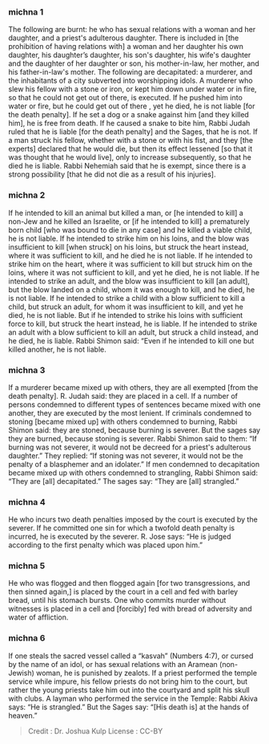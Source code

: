 
### michna 1
The following are burnt: he who has sexual relations with a woman and her daughter, and a priest's adulterous daughter. There is included in [the prohibition of having relations with] a woman and her daughter his own daughter, his daughter’s daughter, his son's daughter, his wife's daughter and the daughter of her daughter or son, his mother-in-law, her mother, and his father-in-law's mother. The following are decapitated: a murderer, and the inhabitants of a city subverted into worshipping idols. A murderer who slew his fellow with a stone or iron, or kept him down under water or in fire, so that he could not get out of there, is executed. If he pushed him into water or fire, but he could get out of there , yet he died, he is not liable [for the death penalty]. If he set a dog or a snake against him [and they killed him], he is free from death. If he caused a snake to bite him, Rabbi Judah ruled that he is liable [for the death penalty] and the Sages, that he is not. If a man struck his fellow, whether with a stone or with his fist, and they [the experts] declared that he would die, but then its effect lessened [so that it was thought that he would live], only to increase subsequently, so that he died   he is liable. Rabbi Nehemiah said that he is exempt, since there is a strong possibility [that he did not die as a result of his injuries].

### michna 2
If he intended to kill an animal but killed a man, or [he intended to kill] a non-Jew and he killed an Israelite, or [if he intended to kill]  a prematurely born child [who was bound to die in any case] and he killed a viable child, he is not liable. If he intended to strike him on his loins, and the blow was insufficient to kill [when struck] on his loins, but struck the heart instead, where it was sufficient to kill, and he died he is not liable. If he intended to strike him on the heart, where it was sufficient to kill but struck him on the loins, where it was not sufficient to kill, and yet he died, he is not liable. If he intended to strike an adult, and the blow was insufficient to kill [an adult], but the blow landed on a child, whom it was enough to kill, and he died, he is not liable. If he intended to strike a child with a blow sufficient to kill a child, but struck an adult, for whom it was insufficient to kill, and yet he died, he is not liable. But if he intended to strike his loins with sufficient force to kill, but struck the heart instead, he is liable. If he intended to strike an adult with a blow sufficient to kill an adult, but struck a child instead, and he died, he is liable. Rabbi Shimon said:  “Even if he intended to kill one but killed another, he is not liable.

### michna 3
If a murderer became mixed up with others, they are all exempted [from the death penalty]. R. Judah said: they are placed in a cell. If a number of persons condemned to different types of sentences became mixed with one another, they are executed by the most lenient. If criminals condemned to stoning [became mixed up] with others condemned to burning, Rabbi Shimon said: they are stoned, because burning is severer. But the sages say they are burned, because stoning is severer. Rabbi Shimon said to them:  “If burning was not severer, it would not be decreed for a priest's adulterous daughter.” They replied: “If stoning was not severer, it would not be the penalty of a blasphemer and an idolater.” If men condemned to decapitation became mixed up with others condemned to strangling, Rabbi Shimon said:  “They are [all] decapitated.” The sages say: “They are [all] strangled.”

### michna 4
He who incurs two death penalties imposed by the court is executed by the severer. If he committed one sin for which a twofold death penalty is incurred, he is executed by the severer. R. Jose says:  “He is judged according to the first penalty which was placed upon him.”

### michna 5
He who was flogged and then flogged again [for two transgressions, and then sinned again,] is placed by the court in a cell and fed with barley bread, until his stomach bursts. One who commits murder without witnesses is placed in a cell and [forcibly] fed with bread of adversity and water of affliction.

### michna 6
If one steals the sacred vessel called a “kasvah” (Numbers 4:7), or cursed by the name of an idol, or has sexual relations with an Aramean (non-Jewish) woman, he is punished by zealots. If a priest performed the temple service while impure, his fellow priests do not bring him to the court, but rather the young priests take him out into the courtyard and split his skull with clubs. A layman who performed the service in the Temple: Rabbi Akiva says: “He is strangled.” But the Sages say:  “[His death is] at the hands of heaven.”

>Credit : Dr. Joshua Kulp
>License : CC-BY